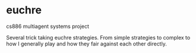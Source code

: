 # euchre

cs886 multiagent systems project


Several trick taking euchre strategies. From simple strategies to complex to how I generally
play and how they fair against each other directly.

